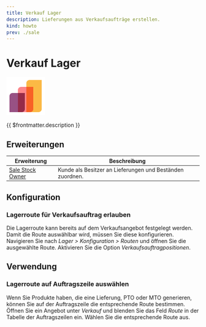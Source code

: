 ```yaml
---
title: Verkauf Lager
description: Lieferungen aus Verkaufsaufträge erstellen.
kind: howto
prev: ./sale
---
```

# Verkauf Lager
![icons_odoo_sale](attachments/icons_odoo_sale.png)

{{ $frontmatter.description }}

## Erweiterungen

| Erweiterung                                 | Beschreibung                                              |
| ------------------------------------------- | --------------------------------------------------------- |
| [Sale Stock Owner](Sale%20Stock%20Owner.md) | Kunde als Besitzer an Lieferungen und Beständen zuordnen. |

## Konfiguration

### Lagerroute für Verkaufsauftrag erlauben

Die Lagerroute kann bereits auf dem Verkaufsangebot festgelegt werden. Damit die Route auswählbar wird, müssen Sie diese konfigurieren. Navigieren Sie nach *Lager > Konfiguration > Routen* und öffnen Sie die ausgewählte Route. Aktivieren Sie die Option *Verkaufsauftragpositionen*.

## Verwendung

### Lagerroute auf Auftragszeile auswählen

Wenn Sie Produkte haben, die eine Lieferung, PTO oder MTO generieren, können Sie auf der Auftragszeile die entsprechende Route bestimmen. Öffnen Sie ein Angebot unter *Verkauf* und blenden Sie das Feld *Route* in der Tabelle der Auftragszeilen ein. Wählen Sie die entsprechende Route aus.